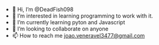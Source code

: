 - 👋 Hi, I’m @DeadFish098
- 👀 I’m interested in learning programming to work with it.
- 🌱 I’m currently learning pyton and Javascript
- 💞️ I’m looking to collaborate on anyone
- 📫 How to reach me joao.veneravel3477@gmail.com

<!---
DeadFish098/DeadFish098 is a ✨ special ✨ repository because its `README.md` (this file) appears on your GitHub profile.
You can click the Preview link to take a look at your changes.
--->
